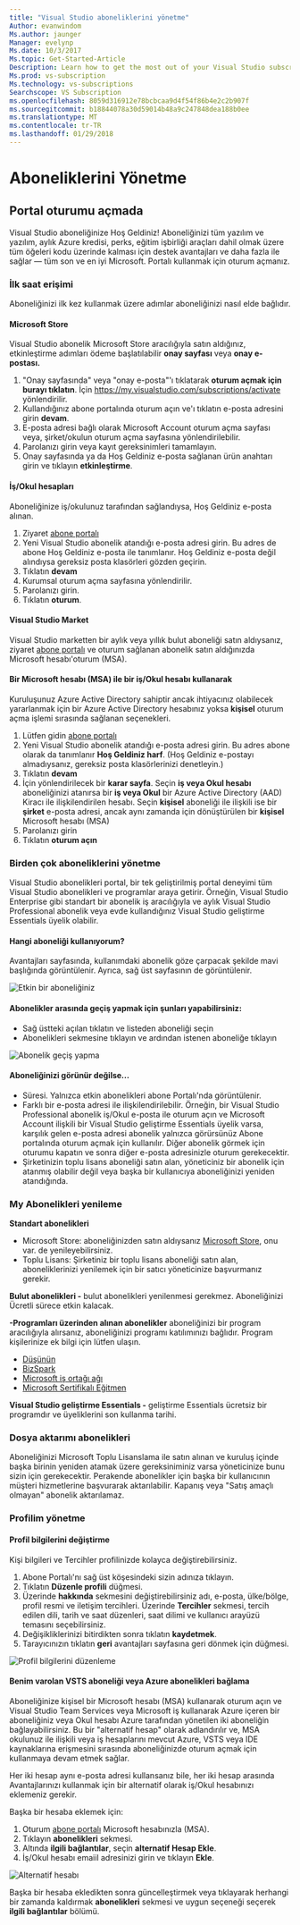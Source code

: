 ```yaml
---
title: "Visual Studio aboneliklerini yönetme"
Author: evanwindom
Ms.author: jaunger
Manager: evelynp
Ms.date: 10/3/2017
Ms.topic: Get-Started-Article
Description: Learn how to get the most out of your Visual Studio subscriptions.
Ms.prod: vs-subscription
Ms.technology: vs-subscriptions
Searchscope: VS Subscription
ms.openlocfilehash: 8059d316912e78bcbcaa9d4f54f86b4e2c2b907f
ms.sourcegitcommit: b18844078a30d59014b48a9c247848dea188b0ee
ms.translationtype: MT
ms.contentlocale: tr-TR
ms.lasthandoff: 01/29/2018
---
```

# <a name="managing-subscriptions"></a>Aboneliklerini Yönetme
## <a name="signing-in-to-the-portal"></a>Portal oturumu açmada
Visual Studio aboneliğinize Hoş Geldiniz!  Aboneliğinizi tüm yazılım ve yazılım, aylık Azure kredisi, perks, eğitim işbirliği araçları dahil olmak üzere tüm öğeleri kodu üzerinde kalması için destek avantajları ve daha fazla ile sağlar — tüm son ve en iyi Microsoft.  Portalı kullanmak için oturum açmanız.
### <a name="first-time-access"></a>İlk saat erişimi
Aboneliğinizi ilk kez kullanmak üzere adımlar aboneliğinizi nasıl elde bağlıdır.  
#### <a name="microsoft-store"></a>Microsoft Store
Visual Studio abonelik Microsoft Store aracılığıyla satın aldığınız, etkinleştirme adımları ödeme başlatılabilir **onay sayfası** veya **onay e-postası.**  
1.  "Onay sayfasında" veya "onay e-posta"'ı tıklatarak **oturum açmak için burayı tıklatın**.  İçin https://my.visualstudio.com/subscriptions/activate yönlendirilir.
2.  Kullandığınız abone portalında oturum açın ve'ı tıklatın e-posta adresini girin **devam**.
3.  E-posta adresi bağlı olarak Microsoft Account oturum açma sayfası veya, şirket/okulun oturum açma sayfasına yönlendirilebilir.
4.  Parolanızı girin veya kayıt gereksinimleri tamamlayın.
5.  Onay sayfasında ya da Hoş Geldiniz e-posta sağlanan ürün anahtarı girin ve tıklayın **etkinleştirme**.

#### <a name="workschool-accounts"></a>İş/Okul hesapları
Aboneliğinize iş/okulunuz tarafından sağlandıysa, Hoş Geldiniz e-posta alınan.  
1.  Ziyaret [abone portalı](https://my.visualstudio.com/)
2.  Yeni Visual Studio abonelik atandığı e-posta adresi girin. Bu adres de abone Hoş Geldiniz e-posta ile tanımlanır. Hoş Geldiniz e-posta değil alındıysa gereksiz posta klasörleri gözden geçirin.
3.  Tıklatın **devam**
4.  Kurumsal oturum açma sayfasına yönlendirilir.
5.  Parolanızı girin.
6.  Tıklatın **oturum**.

#### <a name="visual-studio-marketplace"></a>Visual Studio Market 
Visual Studio marketten bir aylık veya yıllık bulut aboneliği satın aldıysanız, ziyaret [abone portalı](https://my.visualstudio.com/) ve oturum sağlanan abonelik satın aldığınızda Microsoft hesabı'oturum (MSA).
#### <a name="using-a-workschool-account-with-a-microsoft-account-msa"></a>Bir Microsoft hesabı (MSA) ile bir iş/Okul hesabı kullanarak
Kuruluşunuz Azure Active Directory sahiptir ancak ihtiyacınız olabilecek yararlanmak için bir Azure Active Directory hesabınız yoksa **kişisel** oturum açma işlemi sırasında sağlanan seçenekleri.
1.  Lütfen gidin [abone portalı](https://my.visualstudio.com)
2.  Yeni Visual Studio abonelik atandığı e-posta adresi girin. Bu adres abone olarak da tanımlanır **Hoş Geldiniz harf**.  (Hoş Geldiniz e-postayı almadıysanız, gereksiz posta klasörlerinizi denetleyin.)
3.  Tıklatın **devam**
4.  İçin yönlendirilecek bir **karar sayfa**.   Seçin **iş veya Okul hesabı** aboneliğinizi atanırsa bir **iş veya Okul** bir Azure Active Directory (AAD) Kiracı ile ilişkilendirilen hesabı.  Seçin **kişisel** aboneliği ile ilişkili ise bir **şirket** e-posta adresi, ancak aynı zamanda için dönüştürülen bir **kişisel** Microsoft hesabı (MSA)
5.  Parolanızı girin
6.  Tıklatın **oturum açın** 

### <a name="managing-multiple-subscriptions"></a>Birden çok aboneliklerini yönetme
Visual Studio abonelikleri portal, bir tek geliştirilmiş portal deneyimi tüm Visual Studio abonelikleri ve programlar araya getirir.  Örneğin, Visual Studio Enterprise gibi standart bir abonelik iş aracılığıyla ve aylık Visual Studio Professional abonelik veya evde kullandığınız Visual Studio geliştirme Essentials üyelik olabilir. 
#### <a name="which-subscription-am-i-using"></a>Hangi aboneliği kullanıyorum?
Avantajları sayfasında, kullanımdaki abonelik göze çarpacak şekilde mavi başlığında görüntülenir.  Ayrıca, sağ üst sayfasının de görüntülenir.

![Etkin bir aboneliğiniz](_img\manage-vs-subscriptions\current-subscription-cropped.png)

#### <a name="to-switch-between-subscriptions-you-can"></a>Abonelikler arasında geçiş yapmak için şunları yapabilirsiniz:
- Sağ üstteki açılan tıklatın ve listeden aboneliği seçin
- Abonelikleri sekmesine tıklayın ve ardından istenen aboneliğe tıklayın

![Abonelik geçiş yapma](_img\manage-vs-subscriptions\change-subscription-resized.png)

#### <a name="if-your-subscription-is-not-visible"></a>Aboneliğinizi görünür değilse...
- Süresi.  Yalnızca etkin abonelikleri abone Portalı'nda görüntülenir.
- Farklı bir e-posta adresi ile ilişkilendirilebilir. Örneğin, bir Visual Studio Professional abonelik iş/Okul e-posta ile oturum açın ve Microsoft Account ilişkili bir Visual Studio geliştirme Essentials üyelik varsa, karşılık gelen e-posta adresi abonelik yalnızca görürsünüz Abone portalında oturum açmak için kullanılır.  Diğer abonelik görmek için oturumu kapatın ve sonra diğer e-posta adresinizle oturum gerekecektir.
- Şirketinizin toplu lisans aboneliği satın alan, yöneticiniz bir abonelik için atanmış olabilir değil veya başka bir kullanıcıya aboneliğinizi yeniden atandığında.  

### <a name="renewing-my-subscriptions"></a>My Abonelikleri yenileme
**Standart abonelikleri**
- Microsoft Store: aboneliğinizden satın aldıysanız [Microsoft Store](http://www.microsoft.com/store), onu var. de yenileyebilirsiniz. 
- Toplu Lisans: Şirketiniz bir toplu lisans aboneliği satın alan, aboneliklerinizi yenilemek için bir satıcı yöneticinize başvurmanız gerekir.

**Bulut abonelikleri -** bulut abonelikleri yenilenmesi gerekmez.  Aboneliğinizi Ücretli sürece etkin kalacak. 

**-Programları üzerinden alınan abonelikler** aboneliğinizi bir program aracılığıyla alırsanız, aboneliğinizi programı katılımınızı bağlıdır.  Program kişilerinize ek bilgi için lütfen ulaşın. 
- [Düşünün](https://imagine.microsoft.com/about)
- [BizSpark](https://bizspark.microsoft.com/About/Offers)
- [Microsoft iş ortağı ağı](https://partner.microsoft.com/en-us)
- [Microsoft Sertifikalı Eğitmen](https://www.microsoft.com/en-us/learning/mct-certification.aspx)

**Visual Studio geliştirme Essentials -** geliştirme Essentials ücretsiz bir programdır ve üyeliklerini son kullanma tarihi.  

### <a name="transferring-subscriptions"></a>Dosya aktarımı abonelikleri
Aboneliğinizi Microsoft Toplu Lisanslama ile satın alınan ve kuruluş içinde başka birinin yeniden atamak üzere gereksiniminiz varsa yöneticinize bunu sizin için gerekecektir. Perakende abonelikler için başka bir kullanıcının müşteri hizmetlerine başvurarak aktarılabilir.  Kapanış veya "Satış amaçlı olmayan" abonelik aktarılamaz. 


### <a name="managing-my-profile"></a>Profilim yönetme

#### <a name="changing-profile-information"></a>Profil bilgilerini değiştirme
Kişi bilgileri ve Tercihler profilinizde kolayca değiştirebilirsiniz.  
1.  Abone Portalı'nı sağ üst köşesindeki sizin adınıza tıklayın.
2.  Tıklatın **Düzenle profili** düğmesi.
3.  Üzerinde **hakkında** sekmesini değiştirebilirsiniz adı, e-posta, ülke/bölge, profil resmi ve iletişim tercihleri.  Üzerinde **Tercihler** sekmesi, tercih edilen dili, tarih ve saat düzenleri, saat dilimi ve kullanıcı arayüzü temasını seçebilirsiniz.  
4.  Değişikliklerinizi bitirdikten sonra tıklatın **kaydetmek**. 
5.  Tarayıcınızın tıklatın **geri** avantajları sayfasına geri dönmek için düğmesi. 

![Profil bilgilerini düzenleme](_img\manage-vs-subscriptions\edit-profile-resized.png)

#### <a name="linking-my-subscription-to-existing-vsts-or-azure-subscriptions"></a>Benim varolan VSTS aboneliği veya Azure abonelikleri bağlama
Aboneliğinize kişisel bir Microsoft hesabı (MSA) kullanarak oturum açın ve Visual Studio Team Services veya Microsoft iş kullanarak Azure içeren bir aboneliğiniz veya Okul hesabı Azure tarafından yönetilen iki aboneliğin bağlayabilirsiniz. Bu bir "alternatif hesap" olarak adlandırılır ve, MSA okulunuz ile ilişkili veya iş hesaplarını mevcut Azure, VSTS veya IDE kaynaklarına erişmesini sırasında aboneliğinizde oturum açmak için kullanmaya devam etmek sağlar. 

Her iki hesap aynı e-posta adresi kullansanız bile, her iki hesap arasında Avantajlarınızı kullanmak için bir alternatif olarak iş/Okul hesabınızı eklemeniz gerekir. 

Başka bir hesaba eklemek için:
1. Oturum [abone portalı](https://my.visualstudio.com) Microsoft hesabınızla (MSA).
2. Tıklayın **abonelikleri** sekmesi.
3. Altında **ilgili bağlantılar**, seçin **alternatif Hesap Ekle**.
4. İş/Okul hesabı emaiil adresinizi girin ve tıklayın **Ekle**. 

![Alternatif hesabı](_img\manage-vs-subscriptions\alternate-account-resized.png)

Başka bir hesaba ekledikten sonra güncelleştirmek veya tıklayarak herhangi bir zamanda kaldırmak **abonelikleri** sekmesi ve uygun seçeneği seçerek **ilgili bağlantılar** bölümü.  
